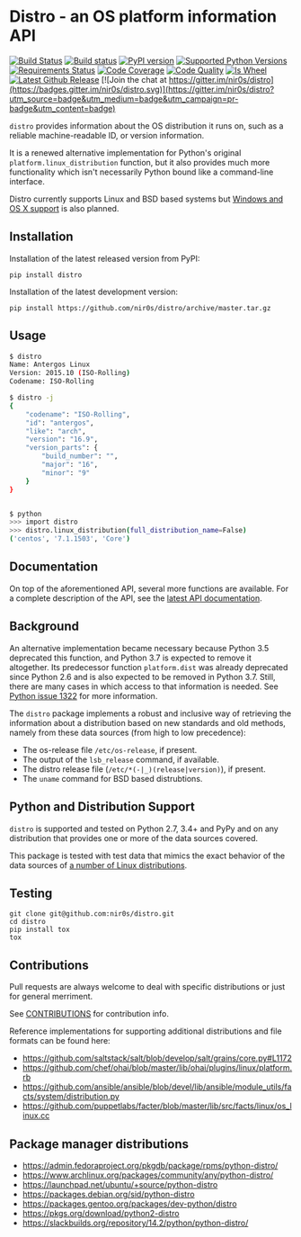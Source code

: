 Distro - an OS platform information API
=======================================

[![Build Status](https://travis-ci.org/nir0s/distro.svg?branch=master)](https://travis-ci.org/nir0s/distro)
[![Build status](https://ci.appveyor.com/api/projects/status/e812qjk1gf0f74r5/branch/master?svg=true)](https://ci.appveyor.com/project/nir0s/distro/branch/master)
[![PyPI version](http://img.shields.io/pypi/v/distro.svg)](https://pypi.python.org/pypi/distro)
[![Supported Python Versions](https://img.shields.io/pypi/pyversions/distro.svg)](https://img.shields.io/pypi/pyversions/distro.svg)
[![Requirements Status](https://requires.io/github/nir0s/distro/requirements.svg?branch=master)](https://requires.io/github/nir0s/distro/requirements/?branch=master)
[![Code Coverage](https://codecov.io/github/nir0s/distro/coverage.svg?branch=master)](https://codecov.io/github/nir0s/distro?branch=master)
[![Code Quality](https://landscape.io/github/nir0s/distro/master/landscape.svg?style=flat)](https://landscape.io/github/nir0s/distro)
[![Is Wheel](https://img.shields.io/pypi/wheel/distro.svg?style=flat)](https://pypi.python.org/pypi/distro)
[![Latest Github Release](https://readthedocs.org/projects/distro/badge/?version=stable)](http://distro.readthedocs.io/en/latest/)
[![Join the chat at https://gitter.im/nir0s/distro](https://badges.gitter.im/nir0s/distro.svg)](https://gitter.im/nir0s/distro?utm_source=badge&utm_medium=badge&utm_campaign=pr-badge&utm_content=badge)

`distro` provides information about the
OS distribution it runs on, such as a reliable machine-readable ID, or
version information.

It is a renewed alternative implementation for Python's
original `platform.linux_distribution` function, but it also provides much more
functionality which isn't necessarily Python bound like a command-line interface.

Distro currently supports Linux and BSD based systems but [Windows and OS X support](https://github.com/nir0s/distro/issues/177) is also planned.

## Installation

Installation of the latest released version from PyPI:

```shell
pip install distro
```

Installation of the latest development version:

```shell
pip install https://github.com/nir0s/distro/archive/master.tar.gz
```


## Usage

```bash
$ distro
Name: Antergos Linux
Version: 2015.10 (ISO-Rolling)
Codename: ISO-Rolling

$ distro -j
{
    "codename": "ISO-Rolling",
    "id": "antergos",
    "like": "arch",
    "version": "16.9",
    "version_parts": {
        "build_number": "",
        "major": "16",
        "minor": "9"
    }
}


$ python
>>> import distro
>>> distro.linux_distribution(full_distribution_name=False)
('centos', '7.1.1503', 'Core')
```


## Documentation

On top of the aforementioned API, several more functions are available. For a complete description of the
API, see the [latest API documentation](http://distro.readthedocs.org/en/latest/).

## Background

An alternative implementation became necessary because Python 3.5 deprecated
this function, and Python 3.7 is expected to remove it altogether.
Its predecessor function `platform.dist` was already deprecated since
Python 2.6 and is also expected to be removed in Python 3.7.
Still, there are many cases in which access to that information is needed.
See [Python issue 1322](https://bugs.python.org/issue1322) for more
information.

The `distro` package implements a robust and inclusive way of retrieving the
information about a distribution based on new standards and old methods,
namely from these data sources (from high to low precedence):

* The os-release file `/etc/os-release`, if present.
* The output of the `lsb_release` command, if available.
* The distro release file (`/etc/*(-|_)(release|version)`), if present.
* The `uname` command for BSD based distrubtions.


## Python and Distribution Support

`distro` is supported and tested on Python 2.7, 3.4+ and PyPy and on
any distribution that provides one or more of the data sources
covered.

This package is tested with test data that mimics the exact behavior of the data sources of [a number of Linux distributions](https://github.com/nir0s/distro/tree/master/tests/resources/distros).


## Testing

```shell
git clone git@github.com:nir0s/distro.git
cd distro
pip install tox
tox
```


## Contributions

Pull requests are always welcome to deal with specific distributions or just
for general merriment.

See [CONTRIBUTIONS](https://github.com/nir0s/distro/blob/master/CONTRIBUTING.md) for contribution info.

Reference implementations for supporting additional distributions and file
formats can be found here:

* https://github.com/saltstack/salt/blob/develop/salt/grains/core.py#L1172
* https://github.com/chef/ohai/blob/master/lib/ohai/plugins/linux/platform.rb
* https://github.com/ansible/ansible/blob/devel/lib/ansible/module_utils/facts/system/distribution.py
* https://github.com/puppetlabs/facter/blob/master/lib/src/facts/linux/os_linux.cc

## Package manager distributions

* https://admin.fedoraproject.org/pkgdb/package/rpms/python-distro/
* https://www.archlinux.org/packages/community/any/python-distro/
* https://launchpad.net/ubuntu/+source/python-distro
* https://packages.debian.org/sid/python-distro
* https://packages.gentoo.org/packages/dev-python/distro
* https://pkgs.org/download/python2-distro
* https://slackbuilds.org/repository/14.2/python/python-distro/
